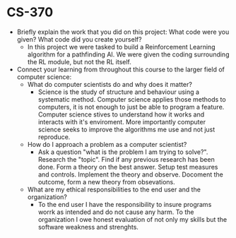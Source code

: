 # CS-370
- Briefly explain the work that you did on this project: What code were you given? What code did you create yourself?
  - In this project we were tasked to build a Reinforcement Learning algorithm for a pathfinding AI. We were given the coding surrounding the RL module, but not the RL itself.
- Connect your learning from throughout this course to the larger field of computer science:
  - What do computer scientists do and why does it matter?
    - Science is the study of structure and behaviour using a systematic method. Computer science applies those methods to computers, it is not enough to just be able to program a feature. Computer science stives to understand how it works and interacts with it's enviroment. More importantly computer science seeks to improve the algorithms me use and not just reproduce.
  - How do I approach a problem as a computer scientist?
    - Ask a question "what is the problem I am trying to solve?". Research the "topic". Find if any previous research has been done. Form a theory on the best answer. Setup test measures and controls. Implement the theory and observe. Docoment the outcome, form a new theory from obsevations.
  - What are my ethical responsibilities to the end user and the organization?
    - To the end user I have the responsibility to insure programs worrk as intended and do not cause any harm. To the organization I owe honest evaluation of not only my skills but the software weakness and strenghts. 
